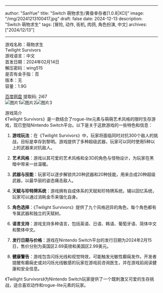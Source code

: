 
---
author: "SanYue"
title: "Switch 萌物求生/黄昏幸存者[1.0.8|XCI]"
image: "/img/20241213100417.jpg"
draft: false
date: 2024-12-13
description: "Switch 萌物求生"
tags: [冒险, 动作, 街机, 肉鸽, 角色扮演, 中文]
archives: ["2024/12/13"]

---

游戏名称：萌物求生   
Twilight Survivors    
游戏语言：中文  
首发日期：2024年02月14日  
解压密码：wing515  
是否有金手指：否  
版本：无   
容量：1.9G

[百度网盘](https://pan.baidu.com/s/128hqHSrzB9J4T2HFFu7sJw) 提取码: 2i67  
![图片1](/img/09b723.jpg)![图片2](/img/53d01c.jpg)![图片3](/img/32692e.jpg)  

游戏简介  
《Twilight Survivors》是一款结合了rogue-lite元素与萌萌艺术风格的限时生存游戏，现已登陆Nintendo Switch平台。以下是关于这款游戏的一些特色和信息：

1. **游戏玩法**：在《Twilight Survivors》中，玩家将面临同时对抗300个敌人的挑战，目标是幸存到黎明。游戏提供了多种超级武器，玩家可以同时使用5种以上的武器来对抗敌人。

2. **艺术风格**：游戏以其可爱的艺术风格和全3D的角色与怪物设计，为玩家在黑暗中带来一丝温暖。

3. **武器与技能**：玩家可以逐步解锁共20种武器和20种技能，用来合成20种超级武器，以最华丽的姿态痛击敌人。

4. **天赋与珍特牌系统**：游戏拥有自成体系的天赋和珍特牌系统，辅以回忆系统，玩家可以通过消耗金币来强化自身。

5. **角色选择**：《Twilight Survivors》提供了九个风格迥异的角色，每个角色都有专属武器和独立的天赋树。

6. **语言支持**：游戏支持多种语言，包括英语、日语、韩语、葡萄牙语、简体中文和繁体中文。

7. **发行日期与价格**：游戏在Nintendo Switch平台的发行日期为2024年2月15日，售价分别为英国区2.69英镑和美国区2.99美元。

8. **健康警告**：游戏包含闪烁光线和视觉特效，可能触发光敏性癫痫发作。开发者提醒有癫痫史或对闪烁光线敏感的玩家在游戏前咨询医生，并在游戏前阅读健康和安全信息。

《Twilight Survivors》为Nintendo Switch玩家提供了一个既刺激又可爱的生存挑战，适合喜欢动作和rogue-lite元素的玩家。

